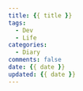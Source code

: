 ```yaml
---
title: {{ title }}
tags: 
  - Dev 
  - Life
categories: 
  - Diary
comments: false
date: {{ date }}
updated: {{ date }}
---
```

